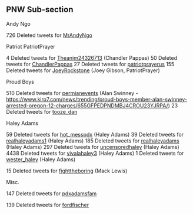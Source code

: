 ## PNW Sub-section


Andy Ngo

726 Deleted tweets for [MrAndyNgo](mrandyngo.md)


Patriot PatriotPrayer

4 Deleted tweets for [Theanim24326713](theanim24326713-deleted.md) (Chandler Pappas) 
50 Deleted tweets for [ChandlerPappas](chandlerpappas.md)
27 Deleted tweets for [patriotprayerus](patriotprayerus-deleted.md)
155 Deleted tweets for [JoeyRockstone](joeyrockstone-deleted.md) (Joey Gibson, PatriotPrayer)


Proud Boys

510 Deleted tweets for [permianevents](permianevents-deleted.md) (Alan Swinney - https://www.kiro7.com/news/trending/proud-boys-member-alan-swinney-arrested-oregon-12-charges/655GFPEDPNDMBJ4CROU23YJRPA/)
23 Deleted tweets for [tooze_dan](tooze_dan.md)

 
 

Haley Adams

59 Deleted tweets for [hot_messpdx](hot_messpdx-deleted.md) (Haley Adams)
39 Deleted tweets for [realhaleyadams1](realhaleyadams1-deleted.md) (Haley Adams)
185 Deleted tweets for [realhaleyadams](realhaleyadams-deleted.md) (Haley Adams)
297 Deleted tweets for [uncensoredhaley](uncensoredhaley-deleted.md) (Haley Adams)
4438 Deleted tweets for [vivalahaley3](vivalahaley3-deleted.md) (Haley Adams)
1 Deleted tweets for [wester_haley](wester_haley-deleted.md) (Haley Adams)
 
15 Deleted tweets for [fighttheboring](fighttheboring-deleted.md) (Mack Lewis)
 
Misc.
 
147 Deleted tweets for [pdxadamsfam](pdxadamsfam-deleted.md)

139 Deleted tweets for [fordfischer](fordfischer-deleted.md)
 

 
